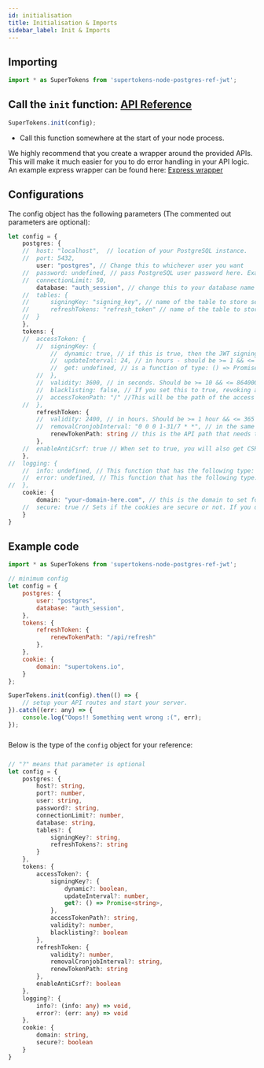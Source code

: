 ```yaml
---
id: initialisation
title: Initialisation & Imports
sidebar_label: Init & Imports
---
```


## Importing
```js
import * as SuperTokens from 'supertokens-node-postgres-ref-jwt';
```

## Call the ```init``` function: [API Reference](../api-reference#initconfig)
```js
SuperTokens.init(config);
```
- Call this function somewhere at the start of your node process.

<div class="specialNote">
We highly recommend that you create a wrapper around the provided APIs. This will make it much easier for you to do error handling in your API logic. An example express wrapper can be found here: <a href="https://github.com/supertokens/supertokens-node-postgres-ref-jwt/blob/master/lib/ts/express.ts">Express wrapper</a>
</div>

## Configurations
The config object has the following parameters (<span class="highlighted-text">The commented out parameters are optional</span>):
```ts
let config = {
    postgres: {
    //  host: "localhost",  // location of your PostgreSQL instance.
    //  port: 5432,
        user: "postgres", // Change this to whichever user you want
    //  password: undefined, // pass PostgreSQL user password here. Example: "somepassword"
    //  connectionLimit: 50,
        database: "auth_session", // change this to your database name
    //  tables: {
    //      signingKey: "signing_key", // name of the table to store secrets.
    //      refreshTokens: "refresh_token" // name of the table to store session information.
    //  }
    },
    tokens: {
    //  accessToken: {
        //  signingKey: {
            //  dynamic: true, // if this is true, then the JWT signing key will change automatically every updateInterval hours.
            //  updateInterval: 24, // in hours - should be >= 1 && <= 720. Determines how often to change the signing key. If dynamic is false, then this does not matter. 
            //  get: undefined, // is a function of type: () => Promise<string> - If you want to give your own JWT signing key, please give a function here. If this is given, then the dynamic boolean will be ignored as key management will be up to you. This function will be called every time we generate or verify any JWT, so please make sure it is efficient.
        //  },
        //  validity: 3600, // in seconds. Should be >= 10 && <= 86400000 seconds. This determines the lifetime of an access token.
        //  blacklisting: false, // If you set this to true, revoking a session will cause immediate logout of the user using that session, regardless of access token's lifetime.
        //  accessTokenPath: "/" //This will be the path of the access token cookie.
    //  },
        refreshToken: {
        //  validity: 2400, // in hours. Should be >= 1 hour && <= 365 * 24 hours. This determines how long a refresh token is alive for.
        //  removalCronjobInterval: "0 0 0 1-31/7 * *", // in the same style as of crontab, but with an extra seconds field as well. Defines how often the cronjob that removes expired sessions from your db should run.
            renewTokenPath: string // this is the API path that needs to be called for refreshing a session. This needs to be a POST API. An example value is "/api/refreshtoken". This will also be the path of the refresh token cookie.
        },
    //  enableAntiCsrf: true // When set to true, you will also get CSRF attack protection. 
    },
//  logging: {
    //  info: undefined, // This function that has the following type: (info: any) => void. If provided, this will be called for info logging purposes
    //  error: undefined, // This function that has the following type: (err: any) => void. If provided, will be called for error logging purposes
//  },
    cookie: {
        domain: "your-domain-here.com", // this is the domain to set for all the cookies. If using a website, please make sure this domain is the common part of your website domain and your API domain. Do not set any port here and do not put http:// or https://
    //  secure: true // Sets if the cookies are secure or not. If you do not have https, make this false.
    }
}
```

<div class="divider"></div>

## Example code
```js
import * as SuperTokens from 'supertokens-node-postgres-ref-jwt';

// minimum config
let config = {
    postgres: {
        user: "postgres",
        database: "auth_session",
    },
    tokens: {
        refreshToken: {
            renewTokenPath: "/api/refresh"
        },
    },
    cookie: {
        domain: "supertokens.io",
    }
};

SuperTokens.init(config).then(() => {
    // setup your API routes and start your server.
}).catch((err: any) => {
    console.log("Oops!! Something went wrong :(", err);
});
```

<div style="height: 10px"></div>
<div class="additionalInformation" time="1" text="See configuration type">
Below is the type of the <code>config</code> object for your reference:
<div style="height: 10px"></div>

```ts
// "?" means that parameter is optional
let config = {
    postgres: {
        host?: string,
        port?: number,
        user: string,
        password?: string,
        connectionLimit?: number,
        database: string,
        tables?: {
            signingKey?: string,
            refreshTokens?: string
        }
    },
    tokens: {
        accessToken?: {
            signingKey?: {
                dynamic?: boolean,
                updateInterval?: number,
                get?: () => Promise<string>,
            },
            accessTokenPath?: string,
            validity?: number,
            blacklisting?: boolean
        },
        refreshToken: {
            validity?: number,
            removalCronjobInterval?: string,
            renewTokenPath: string
        },
        enableAntiCsrf?: boolean
    },
    logging?: {
        info?: (info: any) => void,
        error?: (err: any) => void
    },
    cookie: {
        domain: string,
        secure?: boolean
    }
}
```

</div>